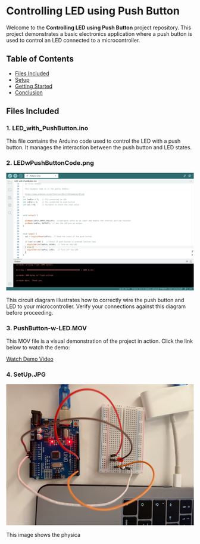 # Controlling LED using Push Button

Welcome to the **Controlling LED using Push Button** project repository. This project demonstrates a basic electronics application where a push button is used to control an LED connected to a microcontroller.

## Table of Contents

- [Files Included](#files-included)
- [Setup](#setup)
- [Getting Started](#getting-started)
- [Conclusion](#conclusion)

## Files Included

### 1. LED_with_PushButton.ino

This file contains the Arduino code used to control the LED with a push button. It manages the interaction between the push button and LED states.

### 2. LEDwPushButtonCode.png

![Circuit Diagram](LEDwPushButtonCode.png)

This circuit diagram illustrates how to correctly wire the push button and LED to your microcontroller. Verify your connections against this diagram before proceeding.

### 3. PushButton-w-LED.MOV

This MOV file is a visual demonstration of the project in action. Click the link below to watch the demo:

[Watch Demo Video](https://github.com/shathalshehri/Controlling-LED-using-Push-button/blob/main/PushButton-w-LED.MOV)

### 4. SetUp.JPG

![Setup Image](SetUp.JPG)

This image shows the physica
